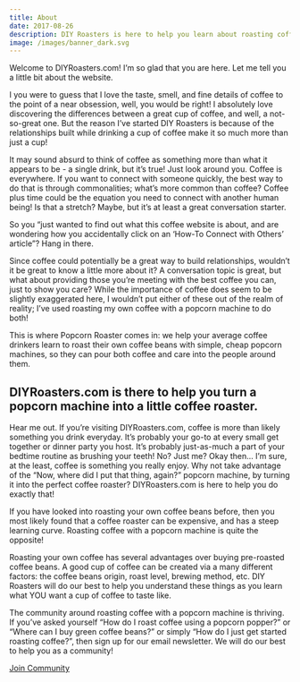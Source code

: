 ```yaml
---
title: About
date: 2017-08-26
description: DIY Roasters is here to help you learn about roasting coffee with popcorn machines, but there's a little more to it than that.
image: /images/banner_dark.svg
---
```


Welcome to DIYRoasters.com! I’m so glad that you are here. Let me tell you a little bit about the website.

I you were to guess that I love the taste, smell, and fine details of coffee to the point of a near obsession, well, you would be right! I absolutely love discovering the differences between a great cup of coffee, and well, a not-so-great one. But the reason I’ve started DIY Roasters is because of the relationships built while drinking a cup of coffee make it so much more than just a cup!

It may sound absurd to think of coffee as something more than what it appears to be - a single drink, but it’s true! Just look around you. Coffee is everywhere. If you want to connect with someone quickly, the best way to do that is through commonalities; what’s more common than coffee? Coffee plus time could be the equation you need to connect with another human being! Is that a stretch? Maybe, but it’s at least a great conversation starter.

So you “just wanted to find out what this coffee website is about, and are wondering how you accidentally click on an ‘How-To Connect with Others’ article”? Hang in there. 

Since coffee could potentially be a great way to build relationships, wouldn’t it be great to know a little more about it? A conversation topic is great, but what about providing those you’re meeting with the best coffee you can, just to show you care? While the importance of coffee does seem to be slightly exaggerated here, I wouldn’t put either of these out of the realm of reality; I’ve used roasting my own coffee with a popcorn machine to do both! 

This is where Popcorn Roaster comes in: we help your average coffee drinkers learn to roast their own coffee beans with simple, cheap popcorn machines, so they can pour both coffee and care into the people around them.

## DIYRoasters.com is there to help you turn a popcorn machine into a little coffee roaster.

Hear me out. If you’re visiting DIYRoasters.com, coffee is more than likely something you drink everyday. It’s probably your go-to at every small get together or dinner party you host. It’s probably just-as-much a part of your bedtime routine as brushing your teeth! No? Just me? Okay then… I’m sure, at the least, coffee is something you really enjoy. Why not take advantage of the “Now, where did I put that thing, again?” popcorn machine, by turning it into the perfect coffee roaster? DIYRoasters.com is here to help you do exactly that!

If you have looked into roasting your own coffee beans before, then you most likely found that a coffee roaster can be expensive, and has a steep learning curve. Roasting coffee with a popcorn machine is quite the opposite!

Roasting your own coffee has several advantages over buying pre-roasted coffee beans. A good cup of coffee can be created via a many different factors: the coffee beans origin, roast level, brewing method, etc. DIY Roasters will do our best to help you understand these things as you learn what YOU want a cup of coffee to taste like. 

The community around roasting coffee with a popcorn machine is thriving. If you’ve asked yourself “How do I roast coffee using a popcorn popper?” or “Where can I buy green coffee beans?” or simply “How do I just get started roasting coffee?”, then sign up for our email newsletter. We will do our best to help you as a community!

<div class="container-fluid">
    <div class="row">
        <div class="col text-center">
            <a class="btn btn-primary" href="/community">Join Community</a>
        </div>
    </div>
</div>